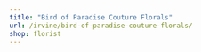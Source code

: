 ```yaml
---
title: "Bird of Paradise Couture Florals"
url: /irvine/bird-of-paradise-couture-florals/
shop: florist
---
```

